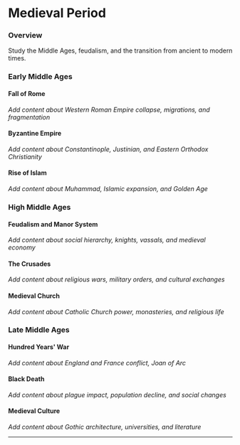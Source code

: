 # Medieval Period

### Overview

Study the Middle Ages, feudalism, and the transition from ancient to modern times.

### Early Middle Ages

#### Fall of Rome
*Add content about Western Roman Empire collapse, migrations, and fragmentation*

#### Byzantine Empire
*Add content about Constantinople, Justinian, and Eastern Orthodox Christianity*

#### Rise of Islam
*Add content about Muhammad, Islamic expansion, and Golden Age*

### High Middle Ages

#### Feudalism and Manor System
*Add content about social hierarchy, knights, vassals, and medieval economy*

#### The Crusades
*Add content about religious wars, military orders, and cultural exchanges*

#### Medieval Church
*Add content about Catholic Church power, monasteries, and religious life*

### Late Middle Ages

#### Hundred Years' War
*Add content about England and France conflict, Joan of Arc*

#### Black Death
*Add content about plague impact, population decline, and social changes*

#### Medieval Culture
*Add content about Gothic architecture, universities, and literature*

---
